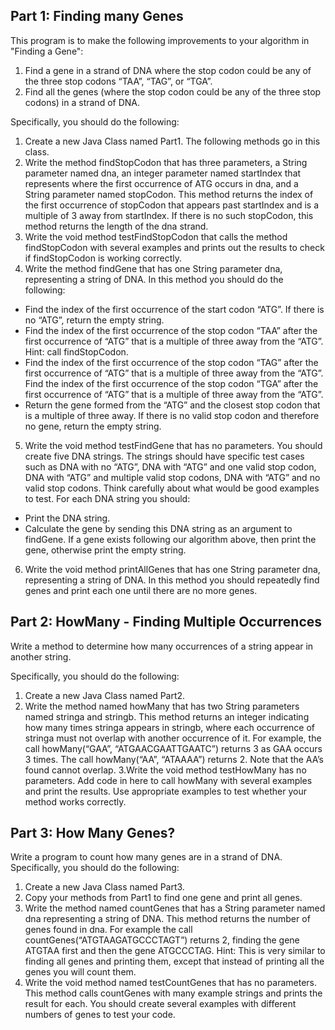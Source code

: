 ## Part 1: Finding many Genes 

This program is to make the following improvements to your algorithm in "Finding a Gene":

1. Find a gene in a strand of DNA where the stop codon could be any of the three stop codons “TAA”, “TAG”, or “TGA”.
2. Find all the genes (where the stop codon could be any of the three stop codons) in a strand of DNA.

Specifically, you should do the following:

1. Create a new Java Class named Part1. The following methods go in this class.
2. Write the method findStopCodon that has three parameters, a String parameter named dna, an integer parameter named startIndex that represents where the first occurrence of ATG occurs in dna, and a String parameter named stopCodon. This method returns the index of the first occurrence of stopCodon that appears past startIndex and is a multiple of 3 away from startIndex. If there is no such stopCodon, this method returns the length of the dna strand.
3. Write the void method testFindStopCodon that calls the method findStopCodon with several examples and prints out the results to check if findStopCodon is working correctly. 
4. Write the method findGene that has one String parameter dna, representing a string of DNA. In this method you should do the following:
- Find the index of the first occurrence of the start codon “ATG”. If there is no “ATG”, return the empty string.
- Find the index of the first occurrence of the stop codon “TAA” after the first occurrence of “ATG” that is a multiple of three away from the “ATG”. Hint: call findStopCodon.
- Find the index of the first occurrence of the stop codon “TAG” after the first occurrence of “ATG” that is a multiple of three away from the “ATG”. Find the index of the first occurrence of the stop codon “TGA” after the first occurrence of “ATG” that is a multiple of three away from the “ATG”. 
- Return the gene formed from the “ATG” and the closest stop codon that is a multiple of three away. If there is no valid stop codon and therefore no gene, return the empty string.
5. Write the void method testFindGene that has no parameters. You should create five DNA strings. The strings should have specific test cases such as DNA with no “ATG”, DNA with “ATG” and one valid stop codon, DNA with “ATG” and multiple valid stop codons, DNA with “ATG” and no valid stop codons. Think carefully about what would be good examples to test. For each DNA string you should: 
- Print the DNA string. 
- Calculate the gene by sending this DNA string as an argument to findGene. If a gene exists following our algorithm above, then print the gene, otherwise print the empty string.
6. Write the void method printAllGenes that has one String parameter dna, representing a string of DNA. In this method you should repeatedly find genes and print each one until there are no more genes.  

## Part 2: HowMany - Finding Multiple Occurrences

Write a method to determine how many occurrences of a string appear in another string.

Specifically, you should do the following:

1. Create a new Java Class named Part2.
2. Write the method named howMany that has two String parameters named stringa and stringb. This method returns an integer indicating how many times stringa appears in stringb, where each occurrence of stringa must not overlap with another occurrence of it. For example, the call howMany(“GAA”, “ATGAACGAATTGAATC”) returns 3 as GAA occurs 3 times. The call howMany(“AA”, “ATAAAA”) returns 2. Note that the AA’s found cannot overlap.
3.Write the void method testHowMany has no parameters. Add code in here to call howMany with several examples and print the results. Use appropriate examples to test whether your method works correctly.

## Part 3: How Many Genes?

Write a program to count how many genes are in a strand of DNA.
Specifically, you should do the following:

1. Create a new Java Class named Part3.
2. Copy your methods from Part1 to find one gene and print all genes.
3. Write the method named countGenes that has a String parameter named dna representing a string of DNA. This method returns the number of genes found in dna. For example the call countGenes(“ATGTAAGATGCCCTAGT”) returns 2, finding the gene ATGTAA first and then the gene ATGCCCTAG. Hint: This is very similar to finding all genes and printing them, except that instead of printing all the genes you will count them.
4. Write the void method named testCountGenes that has no parameters.  This method calls countGenes with many example strings and prints the result for each. You should create several examples with different numbers of genes to test your code.
